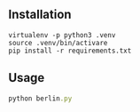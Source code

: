 Installation
-----------

```
virtualenv -p python3 .venv
source .venv/bin/activare
pip install -r requirements.txt
```

Usage
-----

```ruby
python berlin.py
```
